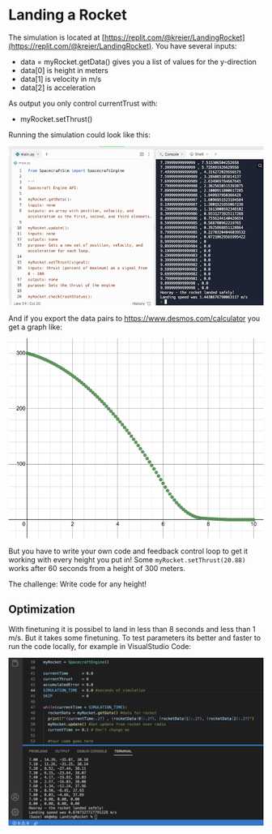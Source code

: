 # Landing a Rocket

The simulation is located at [https://replit.com/@kreier/LandingRocket](https://replit.com/@kreier/LandingRocket). You have several inputs:

- data = myRocket.getData() gives you a list of values for the y-direction
- data[0] is height in meters
- data[1] is velocity in m/s
- data[2] is acceleration

As output you only control currentTrust with:

- myRocket.setThrust()

Running the simulation could look like this:

![replit](replit.png)

And if you export the data pairs to https://www.desmos.com/calculator you get a graph like:

![desmos](desmos.png)

But you have to write your own code and feedback control loop to get it working with every height you put in! Some `myRocket.setThrust(20.88)` works after 60 seconds from a height of 300 meters.

The challenge: Write code for any height!

## Optimization

With finetuning it is possibel to land in  less than 8 seconds and less than 1 m/s. But it takes some finetuning. To test parameters its better and faster to run the code locally, for example in  VisualStudio Code:

![VisualStudio Code](VisualStudioCode.png)
